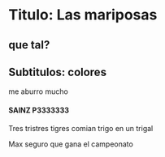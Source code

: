 # Titulo: Las mariposas

## que tal?

## Subtitulos: colores


me aburro mucho


#### SAINZ P3333333

Tres tristres tigres comian trigo en un trigal

Max seguro que gana el campeonato